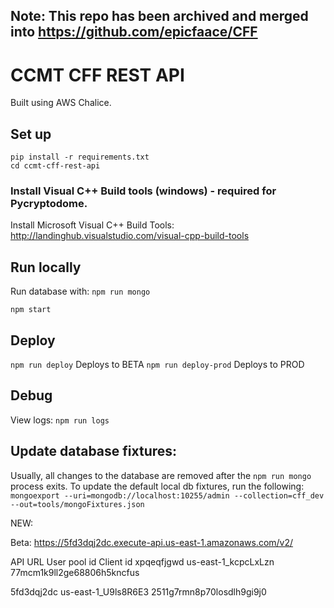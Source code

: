 ## Note: This repo has been archived and merged into https://github.com/epicfaace/CFF

# CCMT CFF REST API

Built using AWS Chalice.

## Set up
```
pip install -r requirements.txt
cd ccmt-cff-rest-api

```
### Install Visual C++ Build tools (windows) - required for Pycryptodome.
Install Microsoft Visual C++ Build Tools: http://landinghub.visualstudio.com/visual-cpp-build-tools

## Run locally
Run database with:
```npm run mongo```

```npm start```

## Deploy
```npm run deploy``` Deploys to BETA
```npm run deploy-prod``` Deploys to PROD

## Debug
View logs:
```npm run logs```

## Update database fixtures:
Usually, all changes to the database are removed after the `npm run mongo` process exits. To update the default local db fixtures, run the following:
```mongoexport --uri=mongodb://localhost:10255/admin --collection=cff_dev --out=tools/mongoFixtures.json```

NEW:

Beta:  https://5fd3dqj2dc.execute-api.us-east-1.amazonaws.com/v2/

API URL     User pool id            Client id
xpqeqfjgwd  us-east-1_kcpcLxLzn     77mcm1k9ll2ge68806h5kncfus

5fd3dqj2dc  us-east-1_U9ls8R6E3     2511g7rmn8p70losdlh9gi9j0

